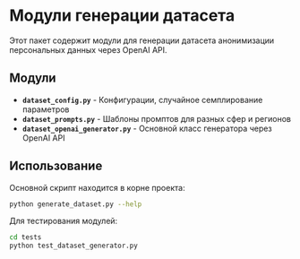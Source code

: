 # Модули генерации датасета

Этот пакет содержит модули для генерации датасета анонимизации персональных данных через OpenAI API.

## Модули

- **`dataset_config.py`** - Конфигурации, случайное семплирование параметров
- **`dataset_prompts.py`** - Шаблоны промптов для разных сфер и регионов
- **`dataset_openai_generator.py`** - Основной класс генератора через OpenAI API

## Использование

Основной скрипт находится в корне проекта:

```bash
python generate_dataset.py --help
```

Для тестирования модулей:

```bash
cd tests
python test_dataset_generator.py 
